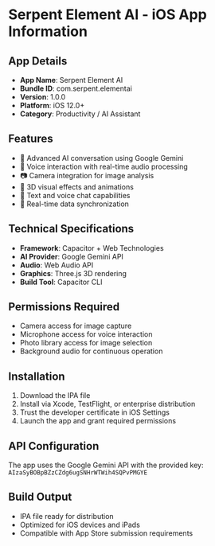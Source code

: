# Serpent Element AI - iOS App Information

## App Details
- **App Name**: Serpent Element AI
- **Bundle ID**: com.serpent.elementai
- **Version**: 1.0.0
- **Platform**: iOS 12.0+
- **Category**: Productivity / AI Assistant

## Features
- 🤖 Advanced AI conversation using Google Gemini
- 🎤 Voice interaction with real-time audio processing
- 📷 Camera integration for image analysis
- 🎨 3D visual effects and animations
- 💬 Text and voice chat capabilities
- 🔄 Real-time data synchronization

## Technical Specifications
- **Framework**: Capacitor + Web Technologies
- **AI Provider**: Google Gemini API
- **Audio**: Web Audio API
- **Graphics**: Three.js 3D rendering
- **Build Tool**: Capacitor CLI

## Permissions Required
- Camera access for image capture
- Microphone access for voice interaction
- Photo library access for image selection
- Background audio for continuous operation

## Installation
1. Download the IPA file
2. Install via Xcode, TestFlight, or enterprise distribution
3. Trust the developer certificate in iOS Settings
4. Launch the app and grant required permissions

## API Configuration
The app uses the Google Gemini API with the provided key:
`AIzaSyBOBpBZzCZdg6ugSNHrWTWih4SQPvPMGYE`

## Build Output
- IPA file ready for distribution
- Optimized for iOS devices and iPads
- Compatible with App Store submission requirements

